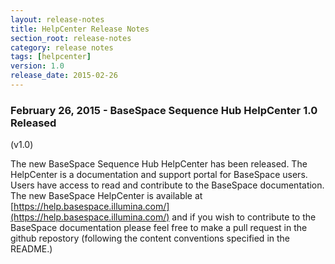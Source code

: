 ```yaml
---
layout: release-notes
title: HelpCenter Release Notes
section_root: release-notes
category: release notes
tags: [helpcenter]
version: 1.0
release_date: 2015-02-26
---
```


### February 26, 2015 - BaseSpace Sequence Hub HelpCenter 1.0 Released
(v1.0)

The new BaseSpace Sequence Hub HelpCenter has been released.  The HelpCenter is a documentation and support portal for BaseSpace users.  Users have access to read and contribute to the BaseSpace documentation.  The new BaseSpace HelpCenter is available at [https://help.basespace.illumina.com/](https://help.basespace.illumina.com/) and if you wish to contribute to the BaseSpace documentation please feel free to make a pull request in the github repostory (following the content conventions specified in the README.)



